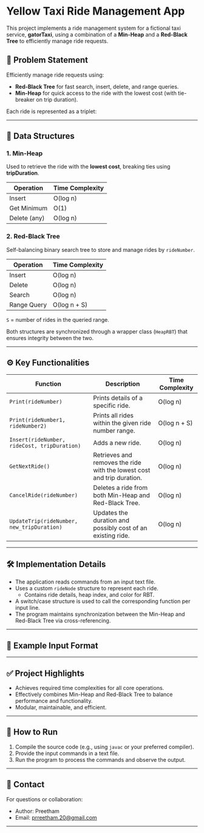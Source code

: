 # Yellow Taxi Ride Management App

This project implements a ride management system for a fictional taxi service, **gatorTaxi**, using a combination of a **Min-Heap** and a **Red-Black Tree** to efficiently manage ride requests.

## 📌 Problem Statement

Efficiently manage ride requests using:
- **Red-Black Tree** for fast search, insert, delete, and range queries.
- **Min-Heap** for quick access to the ride with the lowest cost (with tie-breaker on trip duration).

Each ride is represented as a triplet:


---

## 🧱 Data Structures

### 1. Min-Heap

Used to retrieve the ride with the **lowest cost**, breaking ties using **tripDuration**.

| Operation       | Time Complexity |
|----------------|------------------|
| Insert         | O(log n)         |
| Get Minimum    | O(1)             |
| Delete (any)   | O(log n)         |

### 2. Red-Black Tree

Self-balancing binary search tree to store and manage rides by `rideNumber`.

| Operation       | Time Complexity |
|----------------|------------------|
| Insert         | O(log n)         |
| Delete         | O(log n)         |
| Search         | O(log n)         |
| Range Query    | O(log n + S)     |

`S` = number of rides in the queried range.

Both structures are synchronized through a wrapper class (`HeapRBT`) that ensures integrity between the two.

---

## ⚙️ Key Functionalities

| Function                        | Description                                                                 | Time Complexity |
|---------------------------------|-----------------------------------------------------------------------------|------------------|
| `Print(rideNumber)`            | Prints details of a specific ride.                                          | O(log n)         |
| `Print(rideNumber1, rideNumber2)` | Prints all rides within the given ride number range.                     | O(log n + S)     |
| `Insert(rideNumber, rideCost, tripDuration)` | Adds a new ride.                                             | O(log n)         |
| `GetNextRide()`                | Retrieves and removes the ride with the lowest cost and trip duration.     | O(log n)         |
| `CancelRide(rideNumber)`       | Deletes a ride from both Min-Heap and Red-Black Tree.                      | O(log n)         |
| `UpdateTrip(rideNumber, new_tripDuration)` | Updates the duration and possibly cost of an existing ride.   | O(log n)         |

---

## 🛠️ Implementation Details

- The application reads commands from an input text file.
- Uses a custom `rideNode` structure to represent each ride.
  - Contains ride details, heap index, and color for RBT.
- A switch/case structure is used to call the corresponding function per input line.
- The program maintains synchronization between the Min-Heap and Red-Black Tree via cross-referencing.

---

## 📂 Example Input Format


---

## ✅ Project Highlights

- Achieves required time complexities for all core operations.
- Effectively combines Min-Heap and Red-Black Tree to balance performance and functionality.
- Modular, maintainable, and efficient.

---

## 📎 How to Run

1. Compile the source code (e.g., using `javac` or your preferred compiler).
2. Provide the input commands in a text file.
3. Run the program to process the commands and observe the output.

---

## 📧 Contact

For questions or collaboration:
- Author: Preetham
- Email: prreetham.20@gmail.com

---

